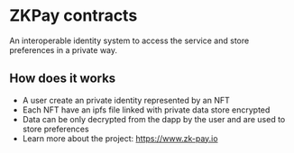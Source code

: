 # ZKPay contracts

An interoperable identity system to access the service and store preferences in a private way. 

## How does it works

- A user create an private identity represented by an NFT
- Each NFT have an ipfs file linked with private data store encrypted
- Data can be only decrypted from the dapp by the user and are used to store preferences
- Learn more about the project: https://www.zk-pay.io